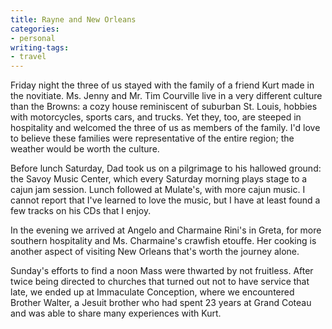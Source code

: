 ```yaml
---
title: Rayne and New Orleans
categories:
- personal
writing-tags:
- travel
---
```


Friday night the three of us stayed with the family of a friend Kurt made in the novitiate.  Ms. Jenny and Mr. Tim Courville live in a very different culture than the Browns: a cozy house reminiscent of suburban St. Louis, hobbies with motorcycles, sports cars, and trucks.  Yet they, too, are steeped in hospitality and welcomed the three of us as members of the family.  I'd love to believe these families were representative of the entire region; the weather would be worth the culture.

Before lunch Saturday, Dad took us on a pilgrimage to his hallowed ground: the Savoy Music Center, which every Saturday morning plays stage to a cajun jam session.  Lunch followed at Mulate's, with more cajun music.  I cannot report that I've learned to love the music, but I have at least found a few tracks on his CDs that I enjoy.

In the evening we arrived at Angelo and Charmaine Rini's in Greta, for more southern hospitality and Ms. Charmaine's crawfish etouffe.  Her cooking is another aspect of visiting New Orleans that's worth the journey alone.

Sunday's efforts to find a noon Mass were thwarted by not fruitless.  After twice being directed to churches that turned out not to have service that late, we ended up at Immaculate Conception, where we encountered Brother Walter, a Jesuit brother who had spent 23 years at Grand Coteau and was able to share many experiences with Kurt.
